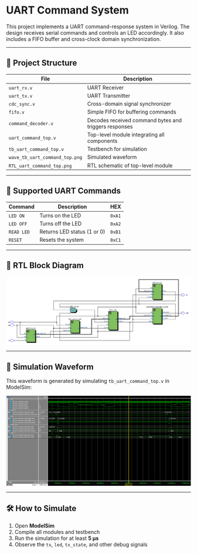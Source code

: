 # UART Command System

This project implements a UART command-response system in Verilog. The design receives serial commands and controls an LED accordingly. It also includes a FIFO buffer and cross-clock domain synchronization.

---

## 🧩 Project Structure

| File | Description |
|------|-------------|
| `uart_rx.v` | UART Receiver |
| `uart_tx.v` | UART Transmitter |
| `cdc_sync.v` | Cross-domain signal synchronizer |
| `fifo.v` | Simple FIFO for buffering commands |
| `command_decoder.v` | Decodes received command bytes and triggers responses |
| `uart_command_top.v` | Top-level module integrating all components |
| `tb_uart_command_top.v` | Testbench for simulation |
| `wave_tb_uart_command_top.png` | Simulated waveform |
| `RTL_uart_command_top.png` | RTL schematic of top-level module |

---

## 🔁 Supported UART Commands

| Command | Description | HEX |
|---------|-------------|-----|
| `LED ON` | Turns on the LED | `0xA1` |
| `LED OFF` | Turns off the LED | `0xA2` |
| `READ LED` | Returns LED status (1 or 0) | `0xB1` |
| `RESET` | Resets the system | `0xC1` |

---

## 🧠 RTL Block Diagram

![RTL Block Diagram](RTL_uart_command_top.png)

---

## 📶 Simulation Waveform

This waveform is generated by simulating `tb_uart_command_top.v` in ModelSim:

![Waveform](wave_tb_uart_command_top.png)

---

## 🛠️ How to Simulate

1. Open **ModelSim**
2. Compile all modules and testbench
3. Run the simulation for at least **5 μs**
4. Observe the `tx`, `led`, `tx_state`, and other debug signals


